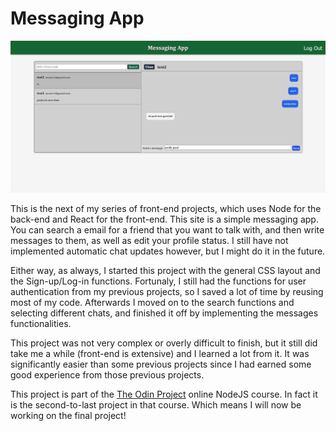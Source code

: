 # Messaging App

![Alt text](./img/Screenshot.png)

This is the next of my series of front-end projects, which uses Node for the back-end and React for the front-end. This site is a simple messaging app. You can search a email for a friend that you want to talk with, and then write messages to them, as well as edit your profile status. I still have not implemented automatic chat updates however, but I might do it in the future.

Either way, as always, I started this project with the general CSS layout and the Sign-up/Log-in functions. Fortunaly, I still had the functions for user authentication from my previous projects, so I saved a lot of time by reusing most of my code. Afterwards I moved on to the search functions and selecting different chats, and finished it off by implementing the messages functionalities.

This project was not very complex or overly difficult to finish, but it still did take me a while (front-end is extensive) and I learned a lot from it. It was significantly easier than some previous projects since I had earned some good experience from those previous projects.

This project is part of the [The Odin Project](https://www.theodinproject.com/) online NodeJS course. In fact it is the second-to-last project in that course. Which means I will now be working on the final project!
